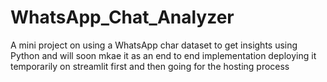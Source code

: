 # WhatsApp_Chat_Analyzer
A mini project on using a WhatsApp char dataset to get insights using Python and will soon mkae it as an end to end implementation deploying it temporarily on streamlit first and then going for the hosting process
